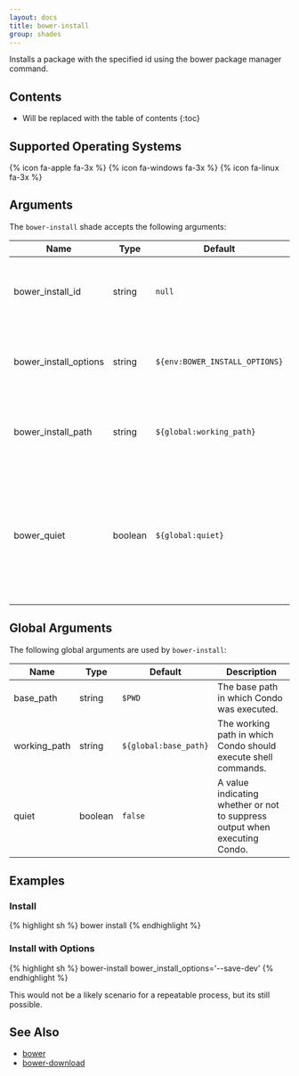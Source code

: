 ```yaml
---
layout: docs
title: bower-install
group: shades
---
```


Installs a package with the specified id using the bower package manager command.

## Contents

* Will be replaced with the table of contents
{:toc}

## Supported Operating Systems

{% icon fa-apple fa-3x %} {% icon fa-windows fa-3x %} {% icon fa-linux fa-3x %}

## Arguments

The `bower-install` shade accepts the following arguments:

<div class="table-responsive">
    <table class="table table-bordered table-striped">
    <thead>
        <tr>
            <th style="width:100px;">Name</th>
            <th style="width:50px;">Type</th>
            <th style="width:50px;">Default</th>
            <th style="width:25px;">Required</th>
            <th>Description</th>
        </tr>
    </thead>
    <tbody>
        <tr>
            <td>bower_install_id</td>
            <td>string</td>
            <td><code>null</code></td>
            <td><strong>Yes</strong></td>
            <td>The identifier of the package to install using bower.</td>
        </tr>
        <tr>
            <td>bower_install_options</td>
            <td>string</td>
            <td><code>${env:BOWER_INSTALL_OPTIONS}</code></td>
            <td>No</td>
            <td>Additional options to use when executing the bower command.</td>
        </tr>
        <tr>
            <td>bower_install_path</td>
            <td>string</td>
            <td><code>${global:working_path}</code></td>
            <td>No</td>
            <td>The path in which to execute the bower install command.</td>
        </tr>
        <tr>
            <td>bower_quiet</td>
            <td>boolean</td>
            <td><code>${global:quiet}</code></td>
            <td>No</td>
            <td>A value indicating whether or not to suppress standard output when executing the bower-install command.</td>
        </tr>
    </tbody>
    </table>
</div>

## Global Arguments

The following global arguments are used by `bower-install`:

<div class="table-responsive">
    <table class="table table-bordered table-striped">
    <thead>
        <tr>
            <th style="width:100px;">Name</th>
            <th style="width:50px;">Type</th>
            <th style="width:50px;">Default</th>
            <th>Description</th>
        </tr>
    </thead>
    <tbody>
        <tr>
            <td>base_path</td>
            <td>string</td>
            <td><code>$PWD</code></td>
            <td>The base path in which Condo was executed.</td>
        </tr>
        <tr>
            <td>working_path</td>
            <td>string</td>
            <td><code>${global:base_path}</code></td>
            <td>The working path in which Condo should execute shell commands.</td>
        </tr>
        <tr>
            <td>quiet</td>
            <td>boolean</td>
            <td><code>false</code></td>
            <td>A value indicating whether or not to suppress output when executing Condo.</td>
        </tr>
    </tbody>
    </table>
</div>

## Examples

### Install

{% highlight sh %}
bower install
{% endhighlight %}

### Install with Options

{% highlight sh %}
bower-install bower_install_options='--save-dev'
{% endhighlight %}

This would not be a likely scenario for a repeatable process, but its still possible.

## See Also

* [bower](/{{site.baseurl}}/shades/bower)
* [bower-download]({{site.baseurl}}/shades/bower-download)